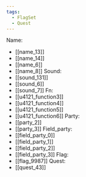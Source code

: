 ```yaml
---
tags:
  - FlagSet
  - Quest
---
```

Name:
- [[name_13]]
- [[name_14]]
- [[name_6]]
- [[name_8]]
Sound:
- [[sound_131]]
- [[sound_6]]
- [[sound_7]]
Fn:
- [[u4121_function3]]
- [[u4121_function4]]
- [[u4121_function5]]
- [[u4121_function6]]
Party:
- [[party_2]]
- [[party_3]]
Field_party:
- [[field_party_0]]
- [[field_party_1]]
- [[field_party_2]]
- [[field_party_3]]
Flag:
- [[flag_9987]]
Quest:
- [[quest_43]]
